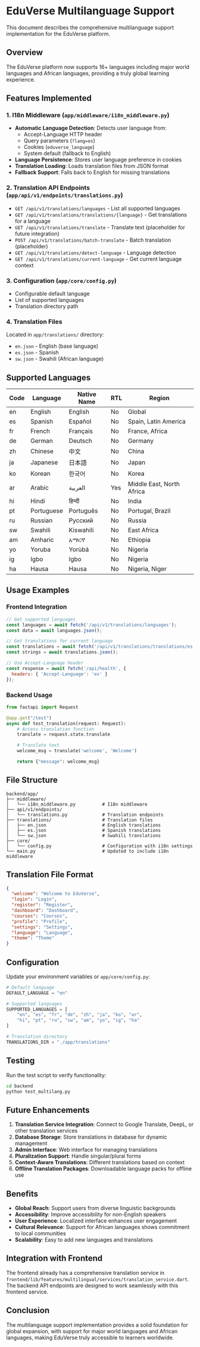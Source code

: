 # EduVerse Multilanguage Support

This document describes the comprehensive multilanguage support implementation for the EduVerse platform.

## Overview

The EduVerse platform now supports 16+ languages including major world languages and African languages, providing a truly global learning experience.

## Features Implemented

### 1. I18n Middleware (`app/middleware/i18n_middleware.py`)
- **Automatic Language Detection**: Detects user language from:
  - Accept-Language HTTP header
  - Query parameters (`?lang=es`)
  - Cookies (`eduverse_language`)
  - System default (fallback to English)
- **Language Persistence**: Stores user language preference in cookies
- **Translation Loading**: Loads translation files from JSON format
- **Fallback Support**: Falls back to English for missing translations

### 2. Translation API Endpoints (`app/api/v1/endpoints/translations.py`)
- `GET /api/v1/translations/languages` - List all supported languages
- `GET /api/v1/translations/translations/{language}` - Get translations for a language
- `GET /api/v1/translations/translate` - Translate text (placeholder for future integration)
- `POST /api/v1/translations/batch-translate` - Batch translation (placeholder)
- `GET /api/v1/translations/detect-language` - Language detection
- `GET /api/v1/translations/current-language` - Get current language context

### 3. Configuration (`app/core/config.py`)
- Configurable default language
- List of supported languages
- Translation directory path

### 4. Translation Files
Located in `app/translations/` directory:
- `en.json` - English (base language)
- `es.json` - Spanish
- `sw.json` - Swahili (African language)

## Supported Languages

| Code | Language | Native Name | RTL | Region |
|------|----------|-------------|-----|--------|
| en | English | English | No | Global |
| es | Spanish | Español | No | Spain, Latin America |
| fr | French | Français | No | France, Africa |
| de | German | Deutsch | No | Germany |
| zh | Chinese | 中文 | No | China |
| ja | Japanese | 日本語 | No | Japan |
| ko | Korean | 한국어 | No | Korea |
| ar | Arabic | العربية | Yes | Middle East, North Africa |
| hi | Hindi | हिन्दी | No | India |
| pt | Portuguese | Português | No | Portugal, Brazil |
| ru | Russian | Русский | No | Russia |
| sw | Swahili | Kiswahili | No | East Africa |
| am | Amharic | አማርኛ | No | Ethiopia |
| yo | Yoruba | Yorùbá | No | Nigeria |
| ig | Igbo | Igbo | No | Nigeria |
| ha | Hausa | Hausa | No | Nigeria, Niger |

## Usage Examples

### Frontend Integration

```javascript
// Get supported languages
const languages = await fetch('/api/v1/translations/languages');
const data = await languages.json();

// Get translations for current language
const translations = await fetch('/api/v1/translations/translations/es');
const strings = await translations.json();

// Use Accept-Language header
const response = await fetch('/api/health', {
  headers: { 'Accept-Language': 'es' }
});
```

### Backend Usage

```python
from fastapi import Request

@app.get("/test")
async def test_translation(request: Request):
    # Access translation function
    translate = request.state.translate

    # Translate text
    welcome_msg = translate('welcome', 'Welcome')

    return {"message": welcome_msg}
```

## File Structure

```
backend/app/
├── middleware/
│   └── i18n_middleware.py          # I18n middleware
├── api/v1/endpoints/
│   └── translations.py             # Translation endpoints
├── translations/                   # Translation files
│   ├── en.json                     # English translations
│   ├── es.json                     # Spanish translations
│   └── sw.json                     # Swahili translations
├── core/
│   └── config.py                   # Configuration with i18n settings
└── main.py                         # Updated to include i18n middleware
```

## Translation File Format

```json
{
  "welcome": "Welcome to EduVerse",
  "login": "Login",
  "register": "Register",
  "dashboard": "Dashboard",
  "courses": "Courses",
  "profile": "Profile",
  "settings": "Settings",
  "language": "Language",
  "theme": "Theme"
}
```

## Configuration

Update your environment variables or `app/core/config.py`:

```python
# Default language
DEFAULT_LANGUAGE = "en"

# Supported languages
SUPPORTED_LANGUAGES = [
    "en", "es", "fr", "de", "zh", "ja", "ko", "ar",
    "hi", "pt", "ru", "sw", "am", "yo", "ig", "ha"
]

# Translation directory
TRANSLATIONS_DIR = "./app/translations"
```

## Testing

Run the test script to verify functionality:

```bash
cd backend
python test_multilang.py
```

## Future Enhancements

1. **Translation Service Integration**: Connect to Google Translate, DeepL, or other translation services
2. **Database Storage**: Store translations in database for dynamic management
3. **Admin Interface**: Web interface for managing translations
4. **Pluralization Support**: Handle singular/plural forms
5. **Context-Aware Translations**: Different translations based on context
6. **Offline Translation Packages**: Downloadable language packs for offline use

## Benefits

- **Global Reach**: Support users from diverse linguistic backgrounds
- **Accessibility**: Improve accessibility for non-English speakers
- **User Experience**: Localized interface enhances user engagement
- **Cultural Relevance**: Support for African languages shows commitment to local communities
- **Scalability**: Easy to add new languages and translations

## Integration with Frontend

The frontend already has a comprehensive translation service in `frontend/lib/features/multilingual/services/translation_service.dart`. The backend API endpoints are designed to work seamlessly with this frontend service.

## Conclusion

The multilanguage support implementation provides a solid foundation for global expansion, with support for major world languages and African languages, making EduVerse truly accessible to learners worldwide.
